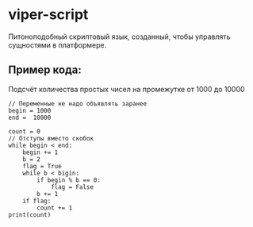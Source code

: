 # viper-script

Питоноподобный скриптовый язык, созданный, чтобы управлять сущностями в платформере.

## Пример кода:

Подсчёт количества простых чисел на промежутке от 1000 до 10000

```
// Переменные не надо объявлять заранее
begin = 1000
end =  10000

count = 0
// Отступы вместо скобок
while begin < end:
    begin += 1
    b = 2
    flag = True
    while b < bigin:
        if begin % b == 0:
            flag = False
        b += 1
    if flag:
        count += 1
print(count)
```
